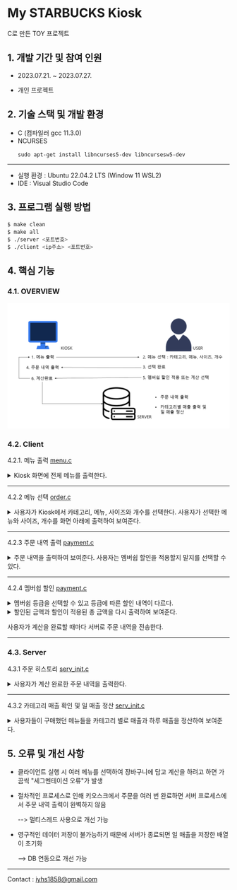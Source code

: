# My STARBUCKS Kiosk
C로 만든 TOY 프로젝트 


## 1. 개발 기간 및 참여 인원

+ 2023.07.21. ~ 2023.07.27.

+ 개인 프로젝트

## 2. 기술 스택 및 개발 환경

+ C (컴파일러 gcc 11.3.0)
+ NCURSES 
    ```
    sudo apt-get install libncurses5-dev libncursesw5-dev 
    ```
---        

+ 실행 환경 : Ubuntu 22.04.2 LTS (Window 11 WSL2)
+ IDE : Visual Studio Code

## 3. 프로그램 실행 방법

```bash
$ make clean 
$ make all
$ ./server <포트번호>
$ ./client <ip주소> <포트번호>
```

## 4. 핵심 기능

### 4.1. OVERVIEW
![OVERVIEW](./images/overview.png "기능 요약")

### 4.2. Client

4.2.1. 메뉴 출력 [menu.c](./src/menu.c)
<details> 
<summary> Kiosk 화면에 전체 메뉴를 출력한다. </summary>

![init screen](./images/client.png "초기 화면")

</details>

---
4.2.2 메뉴 선택 [order.c](./src/order.c)
<details> 
<summary> 사용자가 Kiosk에서 카테고리, 메뉴, 사이즈와 개수를 선택한다. 사용자가 선택한 메뉴와 사이즈, 개수를 화면 아래에 출력하여 보여준다.</summary>


![menu](./images/menu_select.gif "메뉴 선택")
사용자가 주문한 정보를 저장할 배열(=장바구니)

```C
int order_cnt=0; // 사용자가 선택한 메뉴의 총 개수
char* order_name[100]; // 사용자가 선택한 메뉴의 이름
int order_price[100]; // 사용자가 선택한 메뉴의 가격
int order_num[100]; // 사용자가 선택한 메뉴의 개수
int order_size[100]; // 사용자가 선택한 메뉴의 사이즈
```

</details>

---
4.2.3 주문 내역 출력 [payment.c](./src/payment.c)

<details> 
<summary> 주문 내역을 출력하여 보여준다. 사용자는 멤버쉽 할인을 적용할지 말지를 선택할 수 있다.</summary>

![bill](./images/order.png "주문 내역")

</details>

---
 4.2.4 멤버쉽 할인 [payment.c](./src/payment.c)

<details>
<summary> 멤버쉽 등급을 선택할 수 있고 등급에 따른 할인 내역이 다르다.
</summary>

![membership](./images/membership.png "멤버쉽 등급")
</details>

<details>
<summary> 할인된 금액과 할인이 적용된 총 금액을 다시 출력하여 보여준다.</summary>

![discount](./images/discount.png "할인")

</details>

사용자가 계산을 완료할 때마다 서버로 주문 내역을 전송한다.

---

### 4.3. Server

4.3.1 주문 히스토리 [serv_init.c](./src/serv_init.c)

<details>
<summary> 사용자가 계산 완료한 주문 내역을 출력한다.</summary>

![server init](./images/server.png "서버 초기 화면")

</details>

---
4.3.2 카테고리 매출 확인 및 일 매출 정산  [serv_init.c](./src/serv_init.c)
<details>
<summary> 사용자들이 구매했던 메뉴들을 카테고리 별로 매출과 하루 매출을 정산하여 보여준다.</summary>

![revenue](./images/revenue.png "매출 정산")

```C
int category_sales[7]; // 카테고리별 매출을 저장
static int sales[12][31]; // 일 매출 저장 [month][day]
```

</details>

## 5. 오류 및 개선 사항

* 클라이언트 실행 시 여러 메뉴를 선택하여 장바구니에 담고 계산을 하려고 하면 가끔씩 "세그멘테이션 오류"가 발생

* 절차적인 프로세스로 인해 키오스크에서 주문을 여러 번 완료하면 서버 프로세스에서 주문 내역 출력이 완벽하지 않음

  --> 멀티스레드 사용으로 개선 가능

* 영구적인 데이터 저장이 불가능하기 때문에 서버가 종료되면 일 매출을 저장한 배열이 초기화

  --> DB 연동으로 개선 가능

---

Contact : <iyhs1858@gmail.com> 





